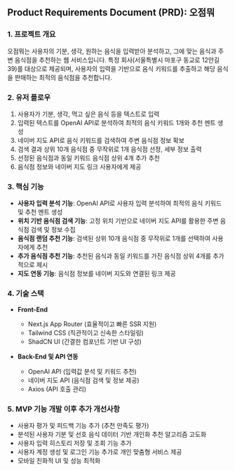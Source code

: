 ## Product Requirements Document (PRD): 오점뭐

### 1. 프로젝트 개요

오점뭐는 사용자의 기분, 생각, 원하는 음식을 입력받아 분석하고, 그에 맞는 음식과 주변 음식점을 추천하는 웹 서비스입니다. 특정 회사(서울특별시 마포구 동교로 12안길 39)를 대상으로 제공되며, 사용자의 입력을 기반으로 음식 키워드를 추출하고 해당 음식을 판매하는 최적의 음식점을 추천합니다.

### 2. 유저 플로우

1. 사용자가 기분, 생각, 먹고 싶은 음식 등을 텍스트로 입력
2. 입력된 텍스트를 OpenAI API로 분석하여 최적의 음식 키워드 1개와 추천 멘트 생성
3. 네이버 지도 API로 음식 키워드를 검색하여 주변 음식점 정보 확보
4. 검색 결과 상위 10개 음식점 중 무작위로 1개 음식점 선정, 세부 정보 출력
5. 선정된 음식점과 동일 키워드 음식점 상위 4개 추가 추천
6. 음식점 정보와 네이버 지도 링크 사용자에게 제공

### 3. 핵심 기능

- **사용자 입력 분석 기능**: OpenAI API로 사용자 입력 분석하여 최적의 음식 키워드 및 추천 멘트 생성
- **위치 기반 음식점 검색 기능**: 고정 위치 기반으로 네이버 지도 API를 활용한 주변 음식점 검색 및 정보 수집
- **음식점 랜덤 추천 기능**: 검색된 상위 10개 음식점 중 무작위로 1개를 선택하여 사용자에게 추천
- **추가 음식점 추천 기능**: 추천된 음식과 동일 키워드를 가진 음식점 상위 4개를 추가적으로 제시
- **지도 연동 기능**: 음식점 정보를 네이버 지도와 연결된 링크 제공

### 4. 기술 스택

- **Front-End**
  - Next.js App Router (효율적이고 빠른 SSR 지원)
  - Tailwind CSS (직관적이고 신속한 스타일링)
  - ShadCN UI (간결한 컴포넌트 기반 UI 구성)

- **Back-End 및 API 연동**
  - OpenAI API (입력값 분석 및 키워드 추천)
  - 네이버 지도 API (음식점 검색 및 정보 제공)
  - Axios (API 호출 관리)

### 5. MVP 기능 개발 이후 추가 개선사항

- 사용자 평가 및 피드백 기능 추가 (추천 만족도 평가)
- 분석된 사용자 기분 및 선호 음식 데이터 기반 개인화 추천 알고리즘 고도화
- 사용자 입력 히스토리 저장 및 조회 기능 추가
- 사용자 계정 생성 및 로그인 기능 추가로 개인 맞춤형 서비스 제공
- 모바일 친화적 UI 및 성능 최적화

